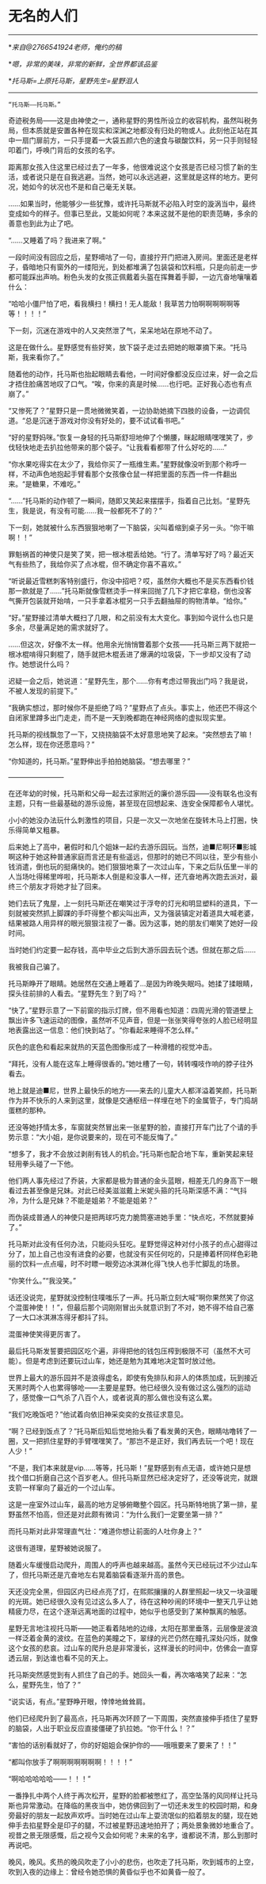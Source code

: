 # 无名的人们

---

 **来自@2766541924老师，俺约的稿*

 **嗯，非常的美味，非常的新鲜，全世界都该品鉴*

**托马斯=上原托马斯，星野先生=星野泪人*

---

    “托马斯——托马斯。”

奇迹税务局——这是由神使之一，通称星野的男性所设立的收容机构，虽然叫税务局，但本质就是安置各种在现实和深渊之地都没有归处的物或人。此刻他正站在其中一扇门扉前方，一只手提着一大袋五颜六色的速食与碳酸饮料，另一只手则轻轻叩着门，呼唤门背后的女孩的名字。

距离那女孩入住这里已经过去了一年多，他很难说这个女孩是否已经习惯了新的生活，或者说只是在自我逃避。当然，她可以永远逃避，这里就是这样的地方。更何况，她如今的状况也不是和自己毫无关联。

……如果当时，他能够少一些犹豫，或许托马斯就不必陷入时空的漩涡当中，最终变成如今的样子。但事已至此，又能如何呢？本来这就不是他的职责范畴，多余的善意也到此为止了吧。

“……又睡着了吗？我进来了啊。”

一段时间没有回应之后，星野嘀咕了一句，直接拧开门把进入房间。里面还是老样子，昏暗地只有窗外的一缕阳光，到处都堆满了包装袋和饮料瓶，只是向前走一步都可能踩出声响。粉色头发的女孩正佩戴着头盔在挥舞着手脚，一边亢奋地嚷嚷着什么：

“哈哈小僵尸怕了吧，看我横扫！横扫！无人能敌！我草苦力怕啊啊啊啊啊等等！！！！”

下一刻，沉迷在游戏中的人又突然泄了气，呆呆地站在原地不动了。

这是在做什么。星野感觉有些好笑，放下袋子走过去把她的眼罩摘下来。“托马斯，我来看你了。”

随着他的动作，托马斯也抬起眼睛去看他，一时间好像都没反应过来，好一会之后才捂住脸痛苦地叹了口气。“唉，你来的真是时候……也行吧。正好我心态也有点崩了。”

“又惨死了？”星野只是一贯地微微笑着，一边协助她摘下四肢的设备，一边调侃道。“总是沉迷于游戏对你没有好处的，要不试试看书吧。”

“好的星野妈咪。”恢复一身轻的托马斯舒坦地伸了个懒腰，眯起眼睛嘿嘿笑了，步伐轻快地走去扒拉他带来的那个袋子。“让我看看都带了什么好吃的……”

“你水果吃得实在太少了，我给你买了一瓶维生素。”星野就像没听到那个称呼一样，不动声色地抱起手臂看那个女孩像仓鼠一样把里面的东西一件一件翻出来。“是糖果，不难吃。”

“……”托马斯的动作顿了一瞬间，随即又笑起来摆摆手，指着自己比划。“星野先生，我是说，有没有可能……我一般都死不了的？”

下一刻，她就被什么东西狠狠地喇了一下脑袋，尖叫着缩到桌子另一头。“你干嘛啊！！”

罪魁祸首的神使只是笑了笑，把一根冰棍丢给她。“行了。清单写好了吗？最近天气有些热了，我给你买了点冰棍，但不确定你喜不喜欢。”

“听说最近雪糕刺客特别盛行，你没中招吧？哎，虽然你大概也不是买东西看价钱那一款就是了……”托马斯就像雪糕烫手一样来回抛了几下才把它拿稳，倒也没客气撕开包装就开始啃，一只手拿着冰棍另一只手去翻抽屉的购物清单。“给你。”

“好。”星野接过清单大概扫了几眼，和之前没有太大变化。事到如今说什么也只是多余，尽量满足她的需求就好了。

……但这次，好像不太一样。他用余光悄悄瞥着那个女孩——托马斯三两下就把一根冰棍啃得只剩棍了，随手就把木棍丢进了爆满的垃圾袋，下一步却又没有了动作。她想说什么吗？

迟疑一会之后，她说道：“星野先生，那个……你有考虑过带我出门吗？我是说，不被人发现的前提下。”

“我确实想过，那时候你不是拒绝了吗？”星野点了点头。事实上，他还巴不得这个自闭家里蹲多出门走走，而不是一天到晚都跑在神经网络的虚拟现实里。

托马斯的视线飘忽了一下，又挠挠脑袋不太好意思地笑了起来。“突然想去了嘛！怎么样，现在你还愿意吗？”

“你知道的，托马斯。”星野伸出手拍拍她脑袋。“想去哪里？”

————————

在还年幼的时候，托马斯和父母一起去过家附近的廉价游乐园——没有联名也没有主题，只有一些最基础的游乐设施，甚至现在回想起来、连安全保障都令人堪忧。

小小的她没办法玩什么刺激性的项目，只是一次又一次地坐在旋转木马上打圈，快乐得简单又粗暴。

后来她上了高中，暑假时和几个姐妹一起约去游乐园玩。当然，迪■尼啊环■影城啊这种于她这种普通家庭而言还是有些遥远，但那时的她已不同以往，至少有些小钱消遣，倒也玩的挺痛快的。她们狠狠地乘了一次过山车，下来之后队伍里一半的人当场吐得稀里哗啦，托马斯本人倒是和没事人一样，还亢奋地再次跑去派对，最终三个朋友才将她才扯了回来。

她们去玩了鬼屋，上一刻托马斯还在嘲笑过于浮夸的灯光和明显塑料的道具，下一刻就被突然抓上脚踝的手吓得整个都尖叫出声，又为强装镇定对着道具大喊老婆，结果被路人用异样的眼光狠狠注视了一番。因为这事，她的朋友们嘲笑了她好一段时间。

当时她们约定要一起存钱，高中毕业之后到大游乐园去玩个透。但就在那之后……

我被我自己骗了。

托马斯睁开了眼睛。她居然在交通上睡着了…是因为昨晚失眠吗。她揉了揉眼睛，探头往前排的人看去。“星野先生？到了吗？”

“快了。”星野示意了一下前窗的指示灯牌，但不用看也知道：四周光滑的管道壁上飘出许多飞速运动的图像，虽然听不见声音，但是一张张笑得夸张的人脸已经明显地表露出这一信息：他们快到站了。“你看起来睡得不怎么样。”

灰色的底色和看起来就热的天蓝色图像形成了一种滑稽的视觉冲击。

“拜托，没有人能在这车上睡得很香的。”她吐槽了一句，转转嘎吱作响的脖子往外看去。

地上就是迪■尼，世界上最快乐的地方——来去的儿童大人都洋溢着笑颜，托马斯作为并不快乐的人来到这里，就像是交通枢纽一样埋在地下的金属管子，专门捣胡蛋糕的那种。

还没等她抒情太多，车窗就突然冒出来一张星野的脸，直接打开车门比了个请的手势示意：“大小姐，是你说要来的，现在可不能反悔了。”

“想多了，我才不会放过剥削有钱人的机会。”托马斯也配合地下车，重新笑起来轻轻用拳头碰了一下他。

他们两人事先经过了乔装，大家都是极为普通的金头蓝眼，相差无几的身高下一眼看过去甚至像是兄妹。对此已经美滋滋戴上米妮头箍的托马斯深感不满：“气抖冷，为什么是兄妹？不能是姐弟？不能是姐弟？”

而伪装成普通人的神使只是把两球巧克力脆筒塞进她手里：“快点吃，不然就要掉了。”

托马斯对此没有任何办法，只能闷头狂吃。星野觉得这种对付小孩子的点心甜得过分了，加上自己也没有进食的必要，也就没有买任何吃的，只是捧着杯同样色彩艳丽的饮料一点点嘬，时不时瞟一眼旁边冰淇淋化得飞快人也手忙脚乱的场景。

“你笑什么。”“我没笑。”

话还没说完，星野就没控制住噗嗤乐了一声。托马斯立刻大喊“啊你果然笑了你这个混蛋神使！！”，但最后那个词刚刚冒出头就意识到了不对，她不得不给自己塞了一大口冰淇淋冻得牙都抖了抖。

混蛋神使笑得更厉害了。

最后托马斯发誓要把园区吃个遍，非得把他的钱包压榨到极限不可（虽然不大可能）。但是考虑到还要玩过山车，她还是勉为其难地决定暂时放过他。

世界上最大的游乐园并不是浪得虚名，即使有免排队和非人的体质加成，玩到接近天黑时两个人也累得够呛——主要是星野。他已经很久没有做过这么强烈的运动了，感觉像一口气杀了八百个人，或者说真的那么做也没有这么累。

“我们吃晚饭吧？”他试着向依旧神采奕奕的女孩征求意见。

“啊？已经到饭点了？”托马斯后知后觉地抬头看了看发黄的天色，眼睛咕噜转了一圈，又一把抓住星野的手臂嘿嘿笑了。“那岂不是正好，我们再去玩一个吧！现在人少！”

“不是，我们本来就是vip……等等，托马斯！”星野感到有点无语，或许她只是想找个借口折磨自己这个百岁老人。但托马斯显然已经决定好了，还没等说完，就跟支箭一样窜向了最近的一个过山车。

这是一座室外过山车，最高的地方足够俯瞰整个园区。托马斯特地挑了第一排，星野虽然不怕高，但还是对此颇有微词：“为什么我们一定要坐第一排？”

而托马斯对此非常理直气壮：“难道你想让前面的人吐你身上？”

这很有道理，星野被她说服了。

随着火车缓慢启动爬升，周围人的呼声也越来越高。虽然今天已经玩过不少过山车了，但托马斯还是亢奋地左右晃着脑袋看逐渐升高的景色。

天还没完全黑，但园区内已经点亮了灯，在熙熙攘攘的人群里照起一块又一块温暖的光斑。她已经很久没有见过这么多人了，待在这种吵闹的环境中一整天几乎让她精疲力尽，在这个逐渐远离地面的过程中，她似乎也感受到了某种飘离的触感。

星野无言地注视托马斯——她正看着陆地的边缘，太阳在那里垂落，云层像是波浪一样泛着金黄的波纹。在蓝色的美瞳之下，翠绿的光芒仍然在瞳孔深处闪烁，就像这个女孩的悲哀。过山车的爬升总是非常漫长，这样漫长的时间中，仿佛会一直穿透云层，到达谁也看不见的天上。

托马斯突然感觉到有人抓住了自己的手。她回头一看，再次咯咯笑了起来：“怎么，星野先生，怕了？”

“说实话，有点。”星野睁开眼，悻悻地耸耸肩。

他们已经爬升到了最高点，托马斯再次环顾了一下周围，突然直接伸手捂住了星野的脑袋，人出于职业反应直接僵硬了扒拉她。“你干什么！？”

“害怕的话别看就好了，你的好姐姐会保护你的——哦哦要来了要来了！！”

“都叫你放手了啊啊啊啊啊啊啊！！！！”

“啊哈哈哈哈哈——！！！”

一番挣扎中两个人终于再次松开，星野的脸都被憋红了，高空坠落的风同样让托马斯也异常激动。在降临的黑夜当中，她仿佛回到了一切还未发生的校园时期，和身旁最好的朋友一起放声欢呼。当时她在过山车上耍流氓似的掐着朋友的腿，现在她伸手去掐星野全是印子的腿，不过被星野迅速地拍开了；两处景象微妙地重合了。视昔之景无限感慨，后之视今又会如何呢？未来的名字，谁都说不清，那么到那时再说吧。

晚风，晚风。炙热的晚风吹走了小小的悲伤，也吹走了托马斯，吹到城市的上空，吹到入夜的边缘上：曾经令她恐惧的黄昏似乎也不如黄昏一般了。
